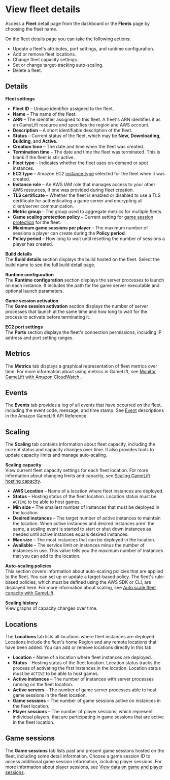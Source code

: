 # View fleet details<a name="gamelift-console-fleets-metrics"></a>

Access a **Fleet** detail page from the dashboard or the **Fleets** page by choosing the fleet name\.

On the fleet details page you can take the following actions:
+ Update a fleet's attributes, port settings, and runtime configuration\.
+ Add or remove fleet locations\.
+ Change fleet capacity settings\. 
+ Set or change target\-tracking auto\-scaling\.
+ Delete a fleet\.

## Details<a name="fleets-summary"></a>

**Fleet settings**
+ **Fleet ID** – Unique identifier assigned to the fleet\.
+ **Name** – The name of the fleet\.
+ **ARN** – The identifier assigned to this fleet\. A fleet's ARN identifies it as an GameLift resource and specifies the region and AWS account\.
+ **Description** – A short identifiable description of the fleet\.
+ **Status** – Current status of the fleet, which may be **New**, **Downloading**, **Building**, and **Active**\.
+ **Creation time** – The date and time when the fleet was created\.
+ **Termination time** – The date and time the fleet was terminated\. This is blank if the fleet is still active\.
+ **Fleet type** – Indicates whether the fleet uses on\-demand or spot instances\.
+ **EC2 type** – Amazon EC2 [instance type](https://docs.aws.amazon.com/AWSEC2/latest/UserGuide/instance-types.html) selected for the fleet when it was created\.
+ **Instance role** – An AWS IAM role that manages access to your other AWS resources, if one was provided during fleet creation\.
+ **TLS certificate** – Whether the fleet is enabled or disabled to use a TLS certificate for authenticating a game server and encrypting all client/server communication\.
+ **Metric group** – The group used to aggregate metrics for multiple fleets\.
+ **Game scaling protection policy** – Current setting for [game session protection](gamelift-howitworks.md#gamelift-howitworks-capacity) for the fleet\.
+ **Maximum game sessions per player** – The maximum number of sessions a player can create during the **Policy period**\.
+ **Policy period** – How long to wait until resetting the number of sessions a player has created\.

**Build details**  
The **Build details** section displays the build hosted on the fleet\. Select the build name to see the full build detail page\.

**Runtime configuration**  
The **Runtime configuration** section displays the server processes to launch on each instance\. It includes the path for the game server executable and optional launch parameters\.

**Game session activation**  
The **Game session activation** section displays the number of server processes that launch at the same time and how long to wait for the process to activate before terminating it\.

**EC2 port settings**  
The **Ports** section displays the fleet's connection permissions, including IP address and port setting ranges\.

## Metrics<a name="fleets-metrics-tab"></a>

The **Metrics** tab displays a graphical representation of fleet metrics over time\. For more information about using metrics in GameLift, see [Monitor GameLift with Amazon CloudWatch ](monitoring-cloudwatch.md)\.

## Events<a name="fleets-events-tab"></a>

The **Events** tab provides a log of all events that have occurred on the fleet, including the event code, message, and time stamp\. See [Event](https://docs.aws.amazon.com/gamelift/latest/apireference/API_Event.html) descriptions in the Amazon GameLift API Reference\. 

## Scaling<a name="fleets-scaling-tab"></a>

The **Scaling** tab contains information about fleet capacity, including the current status and capacity changes over time\. It also provides tools to update capacity limits and manage auto\-scaling\. 

**Scaling capacity**  
View current fleet capacity settings for each fleet location\. For more information about changing limits and capacity, see [Scaling GameLift hosting capacity](fleets-manage-capacity.md)\.
+ **AWS Location** – Name of a location where fleet instances are deployed\. 
+ **Status** – Hosting status of the fleet location\. Location status must be `ACTIVE` to be able to host games\.
+ **Min size** – The smallest number of instances that must be deployed in the location\.
+ **Desired instances** – The target number of active instances to maintain the location\. When active instances and desired instances aren' the same, a scaling event is started to start or shut down instances as needed until active instances equals desired instances\.
+ **Max size** – The most instances that can be deployed in the location\.
+ **Available** – The service limit on instances minus the number of instances in use\. This value tells you the maximum number of instances that you can add to the location\.

**Auto\-scaling policies**  
This section covers information about auto\-scaling policies that are applied to the fleet\. You can set up or update a target\-based policy\. The fleet's rule\-based policies, which must be defined using the AWS SDK or CLI, are displayed here\. For more information about scaling, see [Auto scale fleet capacity with GameLift](fleets-autoscaling.md)\.

**Scaling history**  
View graphs of capacity changes over time\.

## Locations<a name="fleets-location-tab"></a>

The **Locations** tab lists all locations where fleet instances are deployed\. Locations include the fleet's home Region and any remote locations that have been added\. You can add or remove locations directly in this tab\.
+ **Location** – Name of a location where fleet instances are deployed\. 
+ **Status** – Hosting status of the fleet location\. Location status tracks the process of activating the first instances in the location\. Location status must be `ACTIVE` to be able to host games\.
+ **Active instances** – The number of instances with server processes running on the fleet location\.
+ **Active servers** – The number of game server processes able to host game sessions in the fleet location\.
+ **Game sessions** – The number of game sessions active on instances in the fleet location\.
+ **Player sessions** – The number of player sessions, which represent individual players, that are participating in game sessions that are active in the fleet location\.

## Game sessions<a name="fleets-game-sessions-tab"></a>

The **Game sessions** tab lists past and present game sessions hosted on the fleet, including some detail information\. Choose a game session ID to access additional game session information, including player sessions\. For more information about player sessions, see [View data on game and player sessions](gamelift-console-game-player-sessions-metrics.md)\.